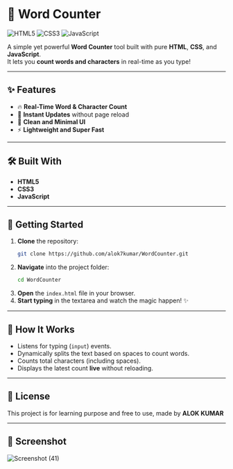 # 📝 Word Counter

![HTML5](https://img.shields.io/badge/HTML5-E34F26?style=for-the-badge&logo=html5&logoColor=white)
![CSS3](https://img.shields.io/badge/CSS3-1572B6?style=for-the-badge&logo=css3&logoColor=white)
![JavaScript](https://img.shields.io/badge/JavaScript-F7DF1E?style=for-the-badge&logo=javascript&logoColor=black)

A simple yet powerful **Word Counter** tool built with pure **HTML**, **CSS**, and **JavaScript**.  
It lets you **count words and characters** in real-time as you type!

---

## ✨ Features

- 🔥 **Real-Time Word & Character Count**
- 🔋 **Instant Updates** without page reload
- 🧉 **Clean and Minimal UI**
- ⚡ **Lightweight and Super Fast**

---

## 🛠 Built With

- **HTML5**
- **CSS3**
- **JavaScript**

---

## 🚀 Getting Started

1. **Clone** the repository:
   ```bash
   git clone https://github.com/alok7kumar/WordCounter.git
   ```
2. **Navigate** into the project folder:
   ```bash
   cd WordCounter
   ```
3. **Open** the `index.html` file in your browser.
4. **Start typing** in the textarea and watch the magic happen! ✨

---

## 🎯 How It Works

- Listens for typing (`input`) events.
- Dynamically splits the text based on spaces to count words.
- Counts total characters (including spaces).
- Displays the latest count **live** without reloading.

---

## 📜 License

This project is for learning purpose and free to use, made by **ALOK KUMAR**

---

## 📸 Screenshot

![Screenshot (41)](https://github.com/user-attachments/assets/7c5b4ce7-c7a7-44bc-a438-9d9a9785ba58)
